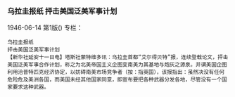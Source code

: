 ### 乌拉圭报纸  抨击美国泛美军事计划

1946-06-14
第1版()
专栏：

    乌拉圭报纸
    抨击美国泛美军事计划
    【新华社延安十一日电】塔斯社蒙特维多讯：乌拉圭首都“艾尔得贝特”报，连续登载论文，抨击美国泛美军事合作计划，称之为北美帝国主义企图变南美为其基地与炮灰之源泉。并谓美国企图利用洽普特匹克经济协定，以妨碍南美市场竞争者（按：指英国），该报指出：虽然决没有任何危险危及美洲各国，而美国未经其他国家同意，即宣布要把各种武器分发各地，尽管没有一个国家要求这种武器。
